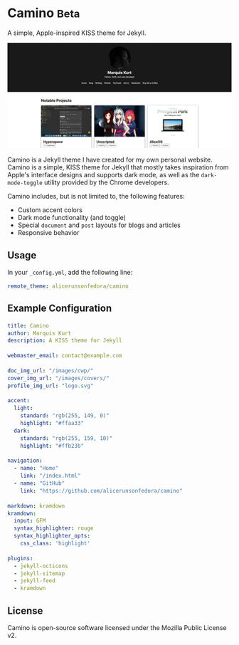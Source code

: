 # Camino <small>Beta</small>

A simple, Apple-inspired KISS theme for Jekyll.

![Example](repo/example.png)

Camino is a Jekyll theme I have created for my own personal website. Camino is a simple, KISS theme for Jekyll that mostly takes inspiration from Apple's interface designs and supports dark mode, as well as the `dark-mode-toggle` utility provided by the Chrome developers.

Camino includes, but is not limited to, the following features:

- Custom accent colors
- Dark mode functionality (and toggle)
- Special `document` and `post` layouts for blogs and articles
- Responsive behavior

## Usage

In your `_config.yml`, add the following line:

```yml
remote_theme: alicerunsonfedora/camino
```

## Example Configuration

```yaml
title: Camino
author: Marquis Kurt
description: A KISS theme for Jekyll

webmaster_email: contact@example.com

doc_img_url: "/images/cwp/"
cover_img_url: "/images/covers/"
profile_img_url: "logo.svg"

accent:
  light:
    standard: "rgb(255, 149, 0)"
    highlight: "#ffaa33"
  dark:
    standard: "rgb(255, 159, 10)"
    highlight: "#ffb23b"

navigation:
  - name: "Home"
    link: "/index.html"
  - name: "GitHub"
    link: "https://github.com/alicerunsonfedora/camino"

markdown: kramdown
kramdown:
  input: GFM
  syntax_highlighter: rouge
  syntax_highlighter_opts:
    css_class: 'highlight'

plugins:
  - jekyll-octicons
  - jekyll-sitemap
  - jekyll-feed
  - kramdown
```

## License

Camino is open-source software licensed under the Mozilla Public License v2.